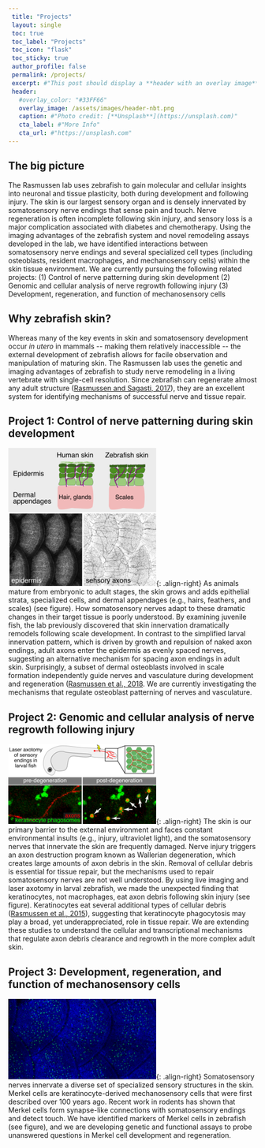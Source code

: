 ```yaml
---
 title: "Projects"
 layout: single
 toc: true
 toc_label: "Projects"
 toc_icon: "flask"
 toc_sticky: true
 author_profile: false
 permalink: /projects/
 excerpt: #"This post should display a **header with an overlay image**, if the  theme supports    it."
 header:
   #overlay_color: "#33FF66"
   overlay_image: /assets/images/header-nbt.png
   caption: #"Photo credit: [**Unsplash**](https://unsplash.com)"
   cta_label: #"More Info"
   cta_url: #"https://unsplash.com"
---
```

## The big picture
The Rasmussen lab uses zebrafish to gain molecular and cellular insights into neuronal and tissue plasticity, both during development and following injury. The skin is our largest sensory organ and is densely innervated by somatosensory nerve endings that sense pain and touch. Nerve regeneration is often incomplete following skin injury, and sensory loss is a major complication associated with diabetes and chemotherapy. Using the imaging advantages of the zebrafish system and novel remodeling assays developed in the lab, we have identified interactions between somatosensory nerve endings and several specialized cell types (including osteoblasts, resident macrophages, and mechanosensory cells) within the skin tissue environment. We are currently pursuing the following related projects: 
(1)	Control of nerve patterning during skin development
(2)	Genomic and cellular analysis of nerve regrowth following injury 
(3)	Development, regeneration, and function of mechanosensory cells

## Why zebrafish skin?
Whereas many of the key events in skin and somatosensory development occur *in utero* in mammals -- making them relatively inaccessible -- the external development of zebrafish allows for facile observation and manipulation of maturing skin. The Rasmussen lab uses the genetic and imaging advantages of zebrafish to study nerve remodeling in a 
living vertebrate with single-cell resolution. Since zebrafish can regenerate almost any adult structure ([Rasmussen and Sagasti, 2017](/assets/pdf/Rasmussen_Sagasti_ExpNeurol_2017.pdf)), they are an excellent system for identifying mechanisms of successful nerve and tissue repair. 

## Project 1: Control of nerve patterning during skin development
![image-right](/assets/images/Fig3-scales-rni-300.png){: .align-right} As animals mature from embryonic to adult stages, the skin grows and adds epithelial 
strata, specialized cells, and dermal appendages (e.g., hairs, feathers, and scales) (see 
figure). How somatosensory nerves adapt to these dramatic changes in their target tissue is poorly understood. By examining juvenile fish, the lab previously discovered that skin innervation dramatically remodels following scale development. In contrast to the simplified larval innervation pattern, which is driven by growth and repulsion of naked axon endings, adult axons enter the epidermis as evenly spaced nerves, suggesting an alternative mechanism for spacing axon endings in adult skin. Surprisingly, a subset of dermal osteoblasts involved in scale formation independently guide nerves and vasculature during development and regeneration ([Rasmussen et al., 2018](/assets/pdf/Rasmussen_Sagasti_DevCell_2018.pdf). We are currently investigating the mechanisms that regulate osteoblast patterning of nerves and vasculature.

## Project 2: Genomic and cellular analysis of nerve regrowth following injury 
![image-right](/assets/images/Fig1-phago-v3-300.png){: .align-right} The skin is our primary barrier to the external environment and faces constant environmental insults (e.g., injury, ultraviolet light), and the somatosensory nerves that innervate the skin are frequently damaged. Nerve injury triggers an axon destruction program known as Wallerian degeneration, which creates large amounts of axon debris in the skin. Removal of cellular debris is essential for tissue repair, but the mechanisms 
used to repair somatosensory nerves are not well understood. By using live imaging and laser axotomy in larval zebrafish, we made the unexpected finding that keratinocytes, not 
macrophages, eat axon debris following skin injury (see figure). Keratinocytes eat several 
additional types of cellular debris ([Rasmussen et al., 2015](/assets/pdf/Rasmussen_Sagasti_JNeuro_2015.pdf)), 
suggesting that keratinocyte phagocytosis may play a broad, yet underappreciated, role in 
tissue repair. We are extending these studies to understand the cellular and transcriptional mechanisms that regulate axon debris clearance and regrowth in the more complex adult skin.

## Project 3: Development, regeneration, and function of mechanosensory cells
![image-right](/assets/images/Fig-Merkel-300.png){: .align-right} Somatosensory nerves innervate a diverse set of specialized sensory structures in the skin. Merkel cells are  keratinocyte-derived mechanosensory cells that were first described over 100 years ago. Recent work in rodents has shown that Merkel cells form synapse-like connections with somatosensory endings and detect touch. We have identified markers of Merkel cells in zebrafish (see figure), and we are developing genetic and functional assays to probe unanswered questions in Merkel cell development and regeneration.

